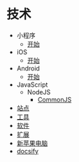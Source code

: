 # 技术

- 小程序
  - [开始](/tech/mini_program/start.md)
- iOS
  - [开始](/tech/ios/start.md)
- Android
  - [开始](/tech/android/start.md)
- JavaScript
  - NodeJS
    - [CommonJS](/tech/js/node/CommonJS.md)
- [站点](/tech/site.md)
- [工具](/tech/tool.md)
- [软件](/tech/software.md)
- [扩展](/tech/extension.md)
- [新苹果电脑](/tech/computer/new-mac.md)
- [docsify](/tech/docsify.md)
